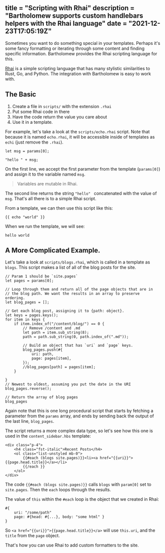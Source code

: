 title = "Scripting with Rhai"
description = "Bartholomew supports custom handlebars helpers with the Rhai language"
date = "2021-12-23T17:05:19Z"
---

Sometimes you want to do something special in your templates. Perhaps it's some
fancy formatting or iterating through some content and finding specific information.
Bartholomew provides the Rhai scripting language for this.

[Rhai](https://rhai.rs/) is a simple scripting language that has many stylistic similarities to
Rust, Go, and Python. The integration with Bartholomew is easy to work with.

## The Basic

1. Create a file in `scripts/` with the extension `.rhai`
2. Put some Rhai code in there
3. Have the code return the value you care about
4. Use it in a template.

For example, let's take a look at the `scripts/echo.rhai` script. Note that because
it is named `echo.rhai`, it will be accessible inside of templates as `echi` (just remove
the `.rhai`).

```
let msg = params[0];

"hello " + msg;
```

On the first line, we accept the first parameter from the template (`params[0]`) and
assign it to the variable named `msg`.

> Variables are mutable in Rhai.

The second line returns the string `"hello" ` concatenated with the value of `msg`.
That's all there is to a simple Rhai script.

From a template, we can then use this script like this:

```
{{ echo "world" }}
```

When we run the template, we will see:

```
hello world
```

## A More Complicated Example.

Let's take a look at `scripts/blogs.rhai`, which is called in a template as `blogs`.
This script makes a list of all of the blog posts for the site.

```
// Param 1 should be `site.pages`
let pages = params[0];

// Loop through them and return all of the page objects that are in
// the blog path. We want the results in an array to preserve ordering.
let blog_pages = [];

// Get each blog post, assigning it to {path: object}.
let keys = pages.keys();
for item in keys {
    if item.index_of("/content/blog/") == 0 {
        // Remove /content and .md
        let path = item.sub_string(8);
        path = path.sub_string(0, path.index_of(".md"));

        // Build an object that has `uri` and `page` keys.
        blog_pages.push(#{
            uri: path,
            page: pages[item],
        });
        //blog_pages[path] = pages[item];
    }
   
}
// Newest to oldest, assuming you put the date in the URI
blog_pages.reverse();

// Return the array of blog pages
blog_pages
```

Again note that this is one long procedural script that starts by fetching a parameter
from the `params` array, and ends by sending back the output of the last line, `blog_pages`.

The script returns a more complex data type, so let's see how this one is used in the
`content_sidebar.hbs` template:

```
<div class="p-4">
    <h4 class="fst-italic">Recent Posts</h4>
    <ol class="list-unstyled mb-0">
        {{#each (blogs site.pages)}}<li><a href="{{uri}}">{{page.head.title}}</a></li>
        {{/each }}
    </ol>
</div>
```

The code `{{#each (blogs site.pages)}}` calls `blogs` with `param[0]` set to `site.pages`.
Then the `each` loops through the results.

The value of `this` within the `#each` loop is the object that we created in Rhai:

```
#{
    uri: "/some/path"
    page: #{head: #{...}, body: "some html" }
}
```

So `<a href="{{uri}}">{{page.head.title}}</a>` will use `this.uri`, and the `title`
from the `page` object.

That's how you can use Rhai to add custom formatters to the site.